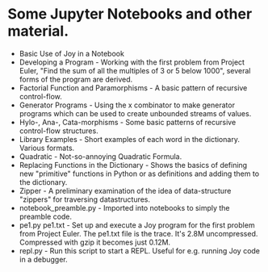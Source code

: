 # Some Jupyter Notebooks and other material.

- Basic Use of Joy in a Notebook
- Developing a Program - Working with the first problem from Project Euler, "Find the sum of all the multiples of 3 or 5 below 1000", several forms of the program are derived.
- Factorial Function and Paramorphisms - A basic pattern of recursive control-flow.
- Generator Programs - Using the x combinator to make generator programs which can be used to create unbounded streams of values.
- Hylo-, Ana-, Cata-morphisms - Some basic patterns of recursive control-flow structures.
- Library Examples - Short examples of each word in the dictionary.  Various formats.
- Quadratic - Not-so-annoying Quadratic Formula.
- Replacing Functions in the Dictionary - Shows the basics of defining new "primitive" functions in Python or as definitions and adding them to the dictionary.
- Zipper - A preliminary examination of the idea of data-structure "zippers" for traversing datastructures.
- notebook_preamble.py - Imported into notebooks to simply the preamble code.
- pe1.py pe1.txt - Set up and execute a Joy program for the first problem from Project Euler. The pe1.txt file is the trace.  It's 2.8M uncompressed.  Compressed with gzip it becomes just 0.12M.
- repl.py - Run this script to start a REPL.  Useful for e.g. running Joy code in a debugger.
